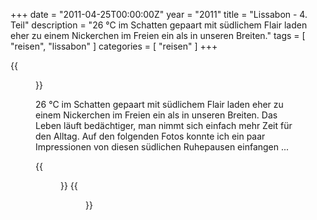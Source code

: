 +++
date = "2011-04-25T00:00:00Z"
year = "2011"
title = "Lissabon - 4. Teil"
description = "26 °C im Schatten gepaart mit südlichem Flair laden eher zu einem Nickerchen im Freien ein als in unseren Breiten."
tags = [ "reisen", "lissabon" ]
categories = [ "reisen" ]
+++

{{<figure src="/images/2011/20110401-175428-066.jpg" title=" ">}}

26 °C im Schatten gepaart mit südlichem Flair laden eher zu einem Nickerchen im Freien ein als in unseren Breiten. Das Leben läuft bedächtiger, man nimmt sich einfach mehr Zeit für den Alltag. Auf den folgenden Fotos konnte ich ein paar Impressionen von diesen südlichen Ruhepausen einfangen ...

{{<figure src="/images/2011/20110330-162041-122.jpg" title=" ">}}
{{<figure src="/images/2011/20110401-181837-084.jpg" title=" ">}}
